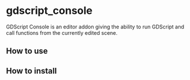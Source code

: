 # gdscript_console

GDScript Console is an editor addon giving the ability to run GDScript and call functions from the currently edited scene. 





## How to use



## How to install
